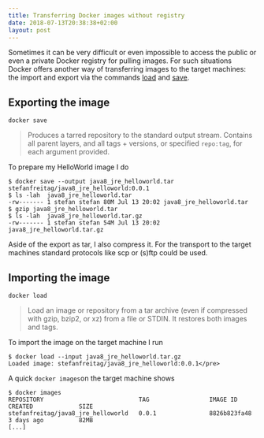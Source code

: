 ```yaml
---
title: Transferring Docker images without registry
date: 2018-07-13T20:38:38+02:00
layout: post
---
```


Sometimes it can be very difficult or even impossible to access the public or
even a private Docker registry for pulling images. For such situations Docker
offers another way of transferring images to the target machines: the import and
export via the commands
[load](https://docs.docker.com/engine/reference/commandline/load/) and
[save](https://docs.docker.com/engine/reference/commandline/save/).

## Exporting the image

`docker save`

> Produces a tarred repository to the standard output stream. Contains all
> parent layers, and all tags + versions, or specified `repo:tag`, for each
> argument provided.

To prepare my HelloWorld image I do

```shell
$ docker save --output java8_jre_helloworld.tar stefanfreitag/java8_jre_helloworld:0.0.1
$ ls -lah  java8_jre_helloworld.tar 
-rw------- 1 stefan stefan 80M Jul 13 20:02 java8_jre_helloworld.tar
$ gzip java8_jre_helloworld.tar 
$ ls -lah  java8_jre_helloworld.tar.gz 
-rw------- 1 stefan stefan 54M Jul 13 20:02 java8_jre_helloworld.tar.gz
```

Aside of the export as tar, I also compress it. For the transport to the target
machines standard protocols like scp or (s)ftp could be used.

## Importing the image

`docker load`

> Load an image or repository from a tar archive (even if compressed with gzip,
> bzip2, or xz) from a file or STDIN. It restores both images and tags.

To import the image on the target machine I run

```shell
$ docker load --input java8_jre_helloworld.tar.gz 
Loaded image: stefanfreitag/java8_jre_helloworld:0.0.1</pre>
```

A quick `docker images`on the target machine shows

```shell
$ docker images
REPOSITORY                           TAG                 IMAGE ID            CREATED             SIZE
stefanfreitag/java8_jre_helloworld   0.0.1               8826b823fa48        3 days ago          82MB
[...]
```
